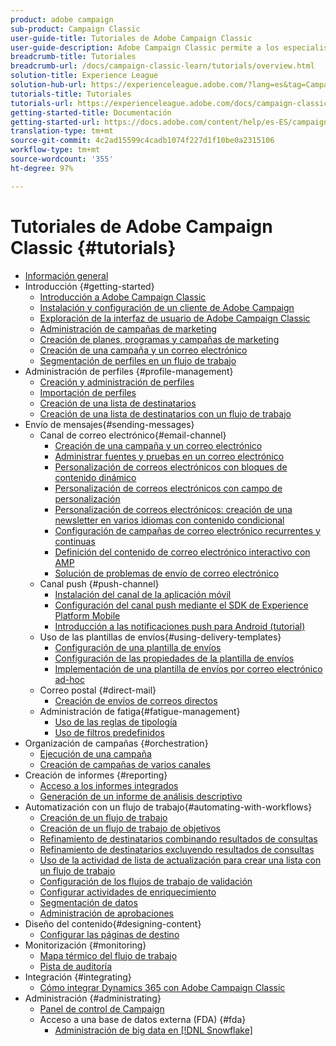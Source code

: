 ```yaml
---
product: adobe campaign
sub-product: Campaign Classic
user-guide-title: Tutoriales de Adobe Campaign Classic
user-guide-description: Adobe Campaign Classic permite a los especialistas en marketing diseñar experiencias de clientes de varios canales y proporciona un entorno para la organización de campañas visuales, la administración de interacciones en tiempo real y la ejecución en varios canales.
breadcrumb-title: Tutoriales
breadcrumb-url: /docs/campaign-classic-learn/tutorials/overview.html
solution-title: Experience League
solution-hub-url: https://experienceleague.adobe.com/?lang=es&tag=Campaign+Classic#recommended/solutions/campaign
tutorials-title: Tutoriales
tutorials-url: https://experienceleague.adobe.com/docs/campaign-classic-learn/tutorials/overview.html?lang=es
getting-started-title: Documentación
getting-started-url: https://docs.adobe.com/content/help/es-ES/campaign-classic/using/getting-started/starting-with-adobe-campaign/about-adobe-campaign-classic.html
translation-type: tm+mt
source-git-commit: 4c2ad15599c4cadb1074f227d1f10be0a2315106
workflow-type: tm+mt
source-wordcount: '355'
ht-degree: 97%

---
```



# Tutoriales de Adobe Campaign Classic {#tutorials}

+ [Información general](/help/overview.md)
+ Introducción {#getting-started}
   + [Introducción a Adobe Campaign Classic](/help/getting-started/introduction-to-adobe-campaign-classic.md)
   + [Instalación y configuración de un cliente de Adobe Campaign](/help/getting-started/install-and-setup-the-adobe-campaign-client.md)
   + [Exploración de la interfaz de usuario de Adobe Campaign Classic](/help/getting-started/exploring-the-adobe-campaign-classic-user-interface.md)
   + [Administración de campañas de marketing](/help/getting-started/managing-marketing-campaigns.md)
   + [Creación de planes, programas y campañas de marketing](/help/getting-started/creating-a-marketing-plan-programs-and-campaigns.md)
   + [Creación de una campaña y un correo electrónico](https://experienceleague.adobe.com/docs/campaign-classic-learn/tutorials/sending-messages/email-channel/creating-a-campaign-and-an-email.html?lang=es)
   + [Segmentación de perfiles en un flujo de trabajo](/help/getting-started/targeting-profiles-in-a-workflow.md)
+ Administración de perfiles {#profile-management}
   + [Creación y administración de perfiles](/help/profile-management/create-and-manage-profiles.md)
   + [Importación de perfiles](/help/data-management/importing-profiles.md)
   + [Creación de una lista de destinatarios](/help/profile-management/creating-a-list-of-recipients.md)
   + [Creación de una lista de destinatarios con un flujo de trabajo](/help/profile-management/creating-a-list-of-recipients-with-a-workflow.md)
+ Envío de mensajes{#sending-messages}
   + Canal de correo electrónico{#email-channel}
      + [Creación de una campaña y un correo electrónico](/help/getting-started/creating-a-campaign-and-an-email.md)
      + [Administrar fuentes y pruebas en un correo electrónico](/help/sending-messages/managing-seed-and-proofs.md)
      + [Personalización de correos electrónicos con bloques de contenido dinámico](/help/sending-messages/email-channel/personalization-with-dynamic-content-blocks.md)
      + [Personalización de correos electrónicos con campo de personalización](/help/sending-messages/email-channel/personalizing-emails-using-personalization-fields.md)
      + [Personalización de correos electrónicos: creación de una newsletter en varios idiomas con contenido condicional](/help/sending-messages/email-channel/personalizing-emails-create-a-multi-lingual-newsletter-using-conditional-content.md)
      + [Configuración de campañas de correo electrónico recurrentes y continuas](/help/sending-messages/recurring-deliveries.md)
      + [Definición del contenido de correo electrónico interactivo con AMP](/help/sending-messages/email-channel/defining-interactive-email-content-with-amp.md)
      + [Solución de problemas de envío de correo electrónico](/help/sending-messages/email-channel/troubleshooting-email-delivery-issues.md)
   + Canal push {#push-channel}
      + [Instalación del canal de la aplicación móvil](/help/sending-messages/mobile-channel/installing-the-mobile-app-channel.md)
      + [Configuración del canal push mediante el SDK de Experience Platform Mobile](/help/sending-messages/mobile-channel/configure-push-using-aep-mobile-sdk.md)
      + [Introducción a las notificaciones push para Android (tutorial)](https://experienceleague.adobe.com/docs/campaign-classic-learn/getting-started-with-push-notifications-for-android/introduction.html?lang=es)
   + Uso de las plantillas de envíos{#using-delivery-templates}
      + [Configuración de una plantilla de envíos](/help/sending-messages/using-delivery-templates/configuring-a-delivery-template.md)
      + [Configuración de las propiedades de la plantilla de envíos](/help/sending-messages/using-delivery-templates/setting-delivery-template-properties.md)
      + [Implementación de una plantilla de envíos por correo electrónico ad-hoc](/help/sending-messages/using-delivery-templates/deploying-ad-hoc-email-delivery-template.md)
   + Correo postal {#direct-mail}
      + [Creación de envíos de correos directos](/help/sending-messages/direct-mail/creating-direct-mail-deliveries.md)
   + Administración de fatiga{#fatigue-management}
      + [Uso de las reglas de tipología](/help/sending-messages/fatigue-management/typology-rules-for-fatigue-management.md)
      + [Uso de filtros predefinidos](/help/sending-messages/fatigue-management/fatigue-management-using-filters.md)
+ Organización de campañas {#orchestration}
   + [Ejecución de una campaña](/help/orchestrating-campaigns/executing-a-campaign.md)
   + [Creación de campañas de varios canales](/help/orchestrating-campaigns/multi-channel-campaigns.md)
+ Creación de informes {#reporting}
   + [Acceso a los informes integrados](/help/reporting/accessing-built-in-reports.md)
   + [Generación de un informe de análisis descriptivo](/help/reporting/generating-a-descriptive-analysis-report.md)
+ Automatización con un flujo de trabajo{#automating-with-workflows}
   + [Creación de un flujo de trabajo](/help/automating-with-workflows/creating-a-workflow.md)
   + [Creación de un flujo de trabajo de objetivos](/help/automating-with-workflows/creating-a-targeting-workflow.md)
   + [Refinamiento de destinatarios combinando resultados de consultas](/help/automating-with-workflows/refining-targets-by-combining-query-results.md)
   + [Refinamiento de destinatarios excluyendo resultados de consultas](/help/automating-with-workflows/refining-targets-by-excluding-query-results.md)
   + [Uso de la actividad de lista de actualización para crear una lista con un flujo de trabajo](/help/automating-with-workflows/using-the-update-list-activity.md)
   + [Configuración de los flujos de trabajo de validación](/help/automating-with-workflows/validation-flow-configuration.md)
   + [Configurar actividades de enriquecimiento](/help/automating-with-workflows/enrichment-activity.md)
   + [Segmentación de datos](/help/data-management/data-segmentation.md)
   + [Administración de aprobaciones](/help/automating-with-workflows/managing-approvals.md)
+ Diseño del contenido{#designing-content}
   + [Configurar las páginas de destino](/help/designing-content/configure-landingpages.md)
+ Monitorización {#monitoring}
   + [Mapa térmico del flujo de trabajo](/help/monitoring-campaign-classic/workflow-heatmap.md)
   + [Pista de auditoría](/help/monitoring-campaign-classic/audit-trail.md)
+ Integración {#integrating}
   + [Cómo integrar Dynamics 365 con Adobe Campaign Classic](/help/integrations/dynamics365-integration.md)
+ Administración {#administrating}
   + [Panel de control de Campaign](https://experienceleague.adobe.com/docs/campaign-classic-learn/control-panel/control-panel-overview.html?lang=es)
   + Acceso a una base de datos externa (FDA) {#fda}
      + [Administración de big data en [!DNL Snowflake]](/help/administrating/snowflake/big-data-segmentation-on-snowflake.md)
